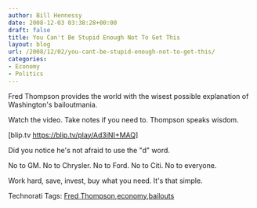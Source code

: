 ```yaml
---
author: Bill Hennessy
date: 2008-12-03 03:38:28+00:00
draft: false
title: You Can't Be Stupid Enough Not To Get This
layout: blog
url: /2008/12/02/you-cant-be-stupid-enough-not-to-get-this/
categories:
- Economy
- Politics
---
```


Fred Thompson provides the world with the wisest possible explanation of Washington's bailoutmania.

 

Watch the video. Take notes if you need to. Thompson speaks wisdom.

 

 

[blip.tv https://blip.tv/play/Ad3iNI+MAQ]

 

 

Did you notice he's not afraid to use the "d" word.

 

No to GM. No to Chrysler. No to Ford. No to Citi. No to everyone.

 

Work hard, save, invest, buy what you need. It's that simple. 

 

Technorati Tags: [Fred Thompson](https://technorati.com/tags/Fred%20Thompson),[economy](https://technorati.com/tags/economy),[bailouts](https://technorati.com/tags/bailouts)

